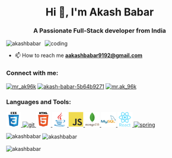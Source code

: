 <h1 align="center">Hi 👋, I'm Akash Babar</h1>
<h3 align="center">A Passionate Full-Stack developer from India</h3>
    <img align="right" src="https://media1.giphy.com/media/qgQUggAC3Pfv687qPC/giphy.gif?cid=6c09b952bjkfo7rcwrkd7lzkd78an7ppoz3abuvob2l8x25b&ep=v_gifs_search&rid=giphy.gif&ct=g" alt="coding" width="400">

<p align="left"> <img src="https://komarev.com/ghpvc/?username=akashbabar&label=Profile%20views&color=0e75b6&style=flat" alt="akashbabar" /> </p>

- 📫 How to reach me **aakashbabar9192@gmail.com**

<h3 align="left">Connect with me:</h3>
<p align="left">
<a href="https://twitter.com/mr_ak96k" target="blank"><img align="center" src="https://raw.githubusercontent.com/rahuldkjain/github-profile-readme-generator/master/src/images/icons/Social/twitter.svg" alt="mr_ak96k" height="30" width="40" /></a>
<a href="https://linkedin.com/in/akash-babar-5b64b9271" target="blank"><img align="center" src="https://raw.githubusercontent.com/rahuldkjain/github-profile-readme-generator/master/src/images/icons/Social/linked-in-alt.svg" alt="akash-babar-5b64b9271" height="30" width="40" /></a>
<a href="https://instagram.com/mr.ak_96k" target="blank"><img align="center" src="https://raw.githubusercontent.com/rahuldkjain/github-profile-readme-generator/master/src/images/icons/Social/instagram.svg" alt="mr.ak_96k" height="30" width="40" /></a>
</p>

<h3 align="left">Languages and Tools:</h3>
<p align="left"> <a href="https://www.w3schools.com/css/" target="_blank" rel="noreferrer"> <img src="https://raw.githubusercontent.com/devicons/devicon/master/icons/css3/css3-original-wordmark.svg" alt="css3" width="40" height="40"/> </a> <a href="https://git-scm.com/" target="_blank" rel="noreferrer"> <img src="https://www.vectorlogo.zone/logos/git-scm/git-scm-icon.svg" alt="git" width="40" height="40"/> </a> <a href="https://www.w3.org/html/" target="_blank" rel="noreferrer"> <img src="https://raw.githubusercontent.com/devicons/devicon/master/icons/html5/html5-original-wordmark.svg" alt="html5" width="40" height="40"/> </a> <a href="https://www.java.com" target="_blank" rel="noreferrer"> <img src="https://raw.githubusercontent.com/devicons/devicon/master/icons/java/java-original.svg" alt="java" width="40" height="40"/> </a> <a href="https://developer.mozilla.org/en-US/docs/Web/JavaScript" target="_blank" rel="noreferrer"> <img src="https://raw.githubusercontent.com/devicons/devicon/master/icons/javascript/javascript-original.svg" alt="javascript" width="40" height="40"/> </a> <a href="https://www.mongodb.com/" target="_blank" rel="noreferrer"> <img src="https://raw.githubusercontent.com/devicons/devicon/master/icons/mongodb/mongodb-original-wordmark.svg" alt="mongodb" width="40" height="40"/> </a> <a href="https://www.mysql.com/" target="_blank" rel="noreferrer"> <img src="https://raw.githubusercontent.com/devicons/devicon/master/icons/mysql/mysql-original-wordmark.svg" alt="mysql" width="40" height="40"/> </a> <a href="https://reactjs.org/" target="_blank" rel="noreferrer"> <img src="https://raw.githubusercontent.com/devicons/devicon/master/icons/react/react-original-wordmark.svg" alt="react" width="40" height="40"/> </a> <a href="https://spring.io/" target="_blank" rel="noreferrer"> <img src="https://www.vectorlogo.zone/logos/springio/springio-icon.svg" alt="spring" width="40" height="40"/> </a> </p>
<p><img align="left" src="https://github-readme-stats.vercel.app/api/top-langs?username=akashbabar&show_icons=true&locale=en&layout=compact" alt="akashbabar" /></p>

<p>&nbsp;<img align="center" src="https://github-readme-stats.vercel.app/api?username=akashbabar&show_icons=true&locale=en" alt="akashbabar" /></p>

<p><img align="center" src="https://github-readme-streak-stats.herokuapp.com/?user=akashbabar&" alt="akashbabar" /></p>
